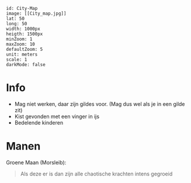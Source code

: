 ```leaflet 
id: City-Map 
image: [[City_map.jpg]] 
lat: 50 
long: 50 
width: 1000px
heigth: 1500px
minZoom: 1 
maxZoom: 10 
defaultZoom: 5 
unit: meters 
scale: 1 
darkMode: false 
```


# Info

- Mag niet werken, daar zijn gildes voor. (Mag dus wel als je in een gilde zit)
- Kist gevonden met een vinger in ijs
- Bedelende kinderen


# Manen
Groene Maan (Morsleib): 
>Als deze er is dan zijn alle chaotische krachten intens gegroeid
 